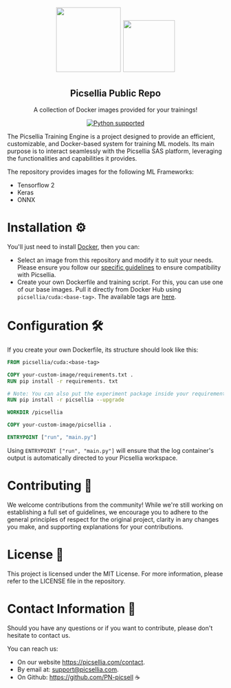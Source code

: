 <h1 align="center">
    <img margin="0 10px 0 0" src="https://www.docker.com/wp-content/uploads/2022/03/vertical-logo-monochromatic.png" width="150px"/>
    <img margin="0 10px 0 0" src="https://uploads-ssl.webflow.com/60d1a7f5aeb33cb8af546898/610bcf4cc7ae73979fa0d23b_256.png" width="120px"/>
</h1>
  <h2 align="center">Picsellia Public Repo</h2>
  <p align="center">A collection of Docker images provided for your trainings!
<p>
<p align="center">
    <a href="https://www.python.org/downloads/" target="_blank"><img src="https://img.shields.io/badge/python-3.8%20|%203.9%20|%203.10-brightgreen.svg" alt="Python supported"/></a>
</p>

The Picsellia Training Engine is a project designed to provide an efficient, customizable, and Docker-based system for
training ML models. Its main purpose is to interact seamlessly with the Picsellia SAS platform,
leveraging the functionalities and capabilities it provides.

The repository provides images for the following ML Frameworks:

- Tensorflow 2
- Keras
- ONNX

# Installation ⚙️

You'll just need to install [Docker](https://docs.docker.com/engine/install/), then you can:

- Select an image from this repository and modify it to suit your needs. Please ensure you follow
  our [specific guidelines](https://dash.readme.com/project/picsellia-docs/v2.2/docs/integrate-picsellia-into-your-training-scripts)
  to ensure compatibility with Picsellia.
- Create your own Dockerfile and training script. For this, you can use one of our base images. Pull it directly from
  Docker Hub using `picsellia/cuda:<base-tag>`. The available tags
  are [here](https://hub.docker.com/r/picsellia/cuda/tags).

# Configuration 🛠️️

If you create your own Dockerfile, its structure should look like this:

```Dockerfile
FROM picsellia/cuda:<base-tag>

COPY your-custom-image/requirements.txt .
RUN pip install -r requirements. txt

# Note: You can also put the experiment package inside your requirements
RUN pip install -r picsellia --upgrade

WORKDIR /picsellia

COPY your-custom-image/picsellia .

ENTRYPOINT ["run", "main.py"] 
```

Using `ENTRYPOINT ["run", "main.py"]` will ensure that the log container's output is automatically directed to your
Picsellia workspace.

# Contributing 🤝

We welcome contributions from the community! While we're still working on establishing a full set of guidelines, we
encourage you to adhere to the general principles of respect for the original project, clarity in any changes you make,
and supporting explanations for your contributions.

# License 📄

This project is licensed under the MIT License. For more information, please refer to the LICENSE file in the
repository.

# Contact Information 🥑

Should you have any questions or if you want to contribute, please don't hesitate to contact us.

You can reach us:

- On our website https://picsellia.com/contact.
- By email at: [support@picsellia.com](mailto:support@picsellia.com).
- On Github: https://github.com/PN-picsell ☕
